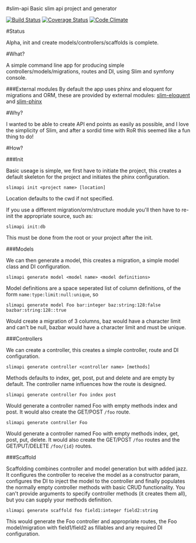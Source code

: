 #slim-api
Basic slim api project and generator

[![Build Status](https://travis-ci.org/slimphp-api/slim-api.svg)](https://travis-ci.org/slimphp-api/slim-api)
[![Coverage Status](https://coveralls.io/repos/slimphp-api/slim-api/badge.svg?branch=master&service=github)](https://coveralls.io/github/slimphp-api/slim-api?branch=master)
[![Code Climate](https://codeclimate.com/github/slimphp-api/slim-api/badges/gpa.svg)](https://codeclimate.com/github/slimphp-api/slim-api)

#Status

Alpha, init and create models/controllers/scaffolds is complete.

#What?

A simple command line app for producing simple controllers/models/migrations, routes and DI, using Slim and symfony console.

###External modules
By default the app uses phinx and eloquent for migrations and ORM, these are provided by external modules: [slim-eloquent](https://github.com/slimphp-api/slim-eloquent) and [slim-phinx](https://github.com/slimphp-api/slim-phinx)

#Why?

I wanted to be able to create API end points as easily as possible, and I love the simplicity of Slim, and after a sordid time with RoR this seemed like a fun thing to do!

#How?


###Init

Basic useage is simple, we first have to initiate the project, this creates a default skeleton for the project and initiates the phinx configuration.

```
slimapi init <project name> [location]
```

Location defaults to the cwd if not specified.

If you use a different migration/orm/structure module you'll then have to re-init the appropriate source, such as:

```
slimapi init:db
```

This must be done from the root or your project after the init.

###Models

We can then generate a model, this creates a migration, a simple model class and DI configuration.

```
slimapi generate model <model name> <model definitions>
```

Model definitions are a space seperated list of column definitions, of the form `name:type:limit:null:unique`, so

```
slimapi generate model Foo bar:integer baz:string:128:false bazbar:string:128::true
```

Would create a migration of 3 columns, baz would have a character limit and can't be null, bazbar would have a character limit and must be unique.

###Controllers

We can create a controller, this creates a simple controller, route and DI configuration.

```
slimapi generate controller <controller name> [methods]
```

Methods defaults to index, get, post, put and delete and are empty by default.
The controller name influences how the route is designed.

```
slimapi generate controller Foo index post
```

Would generate a controller named Foo with empty methods index and post. It would also create the GET/POST `/foo` route.

```
slimapi generate controller Foo
```

Would generate a controller named Foo with empty methods index, get, post, put, delete.
It would also create the GET/POST `/foo` routes and the GET/PUT/DELETE `/foo/{id}` routes.

###Scaffold

Scaffolding combines controller and model generation but with added jazz. It configures the controller to receive the model as a constructor param, configures the DI to inject the model to the controller and finally populates the normally empty controller methods with basic CRUD functionality. You can't provide arguments to specify controller methods (it creates them all), but you can supply your methods definition.

```
slimapi generate scaffold foo field1:integer field2:string
```

This would generate the Foo controller and appropriate routes, the Foo model/migration with field1/field2 as fillables and any required DI configuration.
